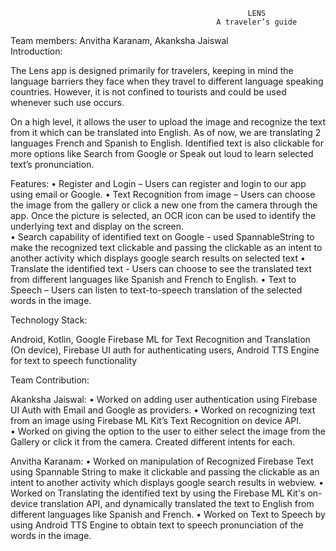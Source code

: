                                                          LENS
                                                  A traveler’s guide
                                                                                                          
Team members: Anvitha Karanam, Akanksha Jaiswal                                                          
Introduction: 

The Lens app is designed primarily for travelers, keeping in mind the language barriers they face when they travel to different language speaking countries. However, it is not confined to tourists and could be used whenever such use occurs.

On a high level, it allows the user to upload the image and recognize the text from it which can be translated into English. As of now, we are translating 2 languages French and Spanish to English. Identified text is also clickable for more options like Search from Google or Speak out loud to learn selected text’s pronunciation.

Features:
•	Register and Login – Users can register and login to our app using email or Google. 
•	Text Recognition from image – Users can choose the image from the gallery or click a new one from the camera through the app. Once the picture is selected, an OCR icon can be used to identify the underlying text and display on the screen.	
•	Search capability of identified text on Google - used SpannableString to make the recognized text clickable and passing the clickable as an intent to another activity which displays google search results on selected text
•	Translate the identified text - Users can choose to see the translated text from different languages like Spanish and French to English.
•	Text to Speech  – Users can listen to text-to-speech translation of the selected words in the image.

Technology Stack: 
 
Android, Kotlin, 
Google Firebase ML for Text Recognition and Translation (On device), 
Firebase UI auth for authenticating users,
Android TTS Engine for text to speech functionality

Team Contribution:

Akanksha Jaiswal:
•	Worked on adding user authentication using Firebase UI Auth with Email and Google as providers. 
•	Worked on recognizing text from an image using Firebase ML Kit’s Text Recognition on device API.  
•	Worked on giving the option to the user to either select the image from the Gallery or click it from the camera. Created different intents for each.

Anvitha Karanam:
•	Worked on manipulation of Recognized Firebase Text using Spannable String to make it clickable and passing the clickable as an intent to another activity which displays google search results in webview.
•	Worked on Translating the identified text by using the  Firebase ML Kit's on-device translation API, and dynamically translated the text to English from different languages like Spanish and French. 
•	Worked on Text to Speech by using Android TTS Engine to obtain text to speech pronunciation of the words in the image. 



